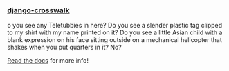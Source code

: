 ### [django-crosswalk](https://github.com/The-Politico/django-crosswalk)

o you see any Teletubbies in here? Do you see a slender plastic tag clipped to my shirt with my name printed on it? Do you see a little Asian child with a blank expression on his face sitting outside on a mechanical helicopter that shakes when you put quarters in it? No?

[Read the docs](http://django-crosswalk.readthedocs.io/en/latest/) for more info!
